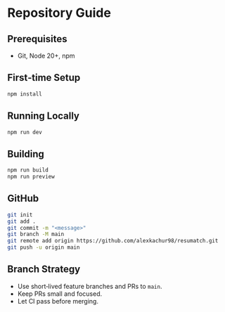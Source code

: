 # Repository Guide

## Prerequisites
- Git, Node 20+, npm

## First‑time Setup
```bash
npm install
```

## Running Locally
```bash
npm run dev
```

## Building
```bash
npm run build
npm run preview
```

## GitHub
```bash
git init
git add .
git commit -m "<message>"
git branch -M main
git remote add origin https://github.com/alexkachur98/resumatch.git
git push -u origin main
```

## Branch Strategy
- Use short‑lived feature branches and PRs to `main`.
- Keep PRs small and focused.
- Let CI pass before merging.